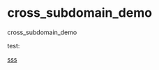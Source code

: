 cross_subdomain_demo
====================

cross_subdomain_demo

test: <script>alert(1)</script>

<a href="http://www.baidu.com">sss</a>
